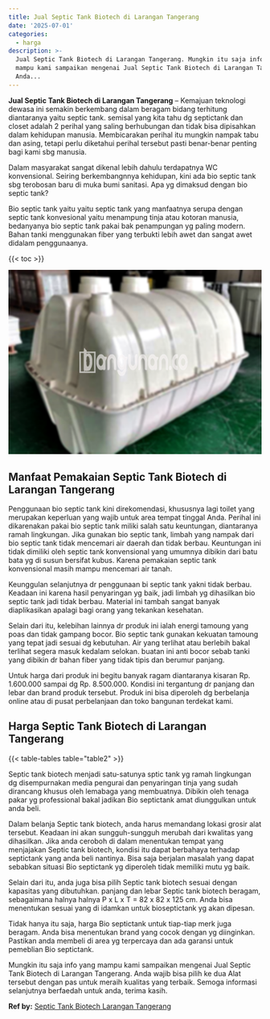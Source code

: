 ```yaml
---
title: Jual Septic Tank Biotech di Larangan Tangerang
date: '2025-07-01'
categories:
  - harga
description: >-
  Jual Septic Tank Biotech di Larangan Tangerang. Mungkin itu saja info yang
  mampu kami sampaikan mengenai Jual Septic Tank Biotech di Larangan Tangerang.
  Anda...
---
```


**Jual Septic Tank Biotech di Larangan Tangerang** – Kemajuan teknologi dewasa ini semakin berkembang dalam beragam bidang terhitung diantaranya yaitu septic tank. semisal yang kita tahu dg septictank dan closet adalah 2 perihal yang saling berhubungan dan tidak bisa dipisahkan dalam kehidupan manusia. Membicarakan perihal itu mungkin nampak tabu dan asing, tetapi perlu diketahui perihal tersebut pasti benar-benar penting bagi kami sbg manusia.

Dalam masyarakat sangat dikenal lebih dahulu terdapatnya WC konvensional. Seiring berkembangnnya kehidupan, kini ada bio septic tank sbg terobosan baru di muka bumi sanitasi. Apa yg dimaksud dengan bio septic tank?

Bio septic tank yaitu yaitu septic tank yang manfaatnya serupa dengan septic tank konvesional yaitu menampung tinja atau kotoran manusia, bedanyanya bio septic tank pakai bak penampungan yg paling modern. Bahan tanki menggunakan fiber yang terbukti lebih awet dan sangat awet didalam penggunaanya.

{{< toc >}}

![Jual Septic Tank Biotech di Larangan Tangerang](/images/jual-bio-septictank-26.png)

## Manfaat Pemakaian Septic Tank Biotech di Larangan Tangerang

Penggunaan bio septic tank kini direkomendasi, khususnya lagi toilet yang merupakan keperluan yang wajib untuk area tempat tinggal Anda. Perihal ini dikarenakan pakai bio septic tank miliki salah satu keuntungan, diantaranya ramah lingkungan. Jika gunakan bio septic tank, limbah yang nampak dari bio septic tank tidak mencemari air daerah dan tidak berbau. Keuntungan ini tidak dimiliki oleh septic tank konvensional yang umumnya dibikin dari batu bata yg di susun bersifat kubus. Karena pemakaian septic tank konvensional masih mampu mencemari air tanah.

Keunggulan selanjutnya dr penggunaan bi septic tank yakni tidak berbau. Keadaan ini karena hasil penyaringan yg baik, jadi limbah yg dihasilkan bio septic tank jadi tidak berbau. Material ini tambah sangat banyak diaplikasikan apalagi bagi orang yang tekankan kesehatan.

Selain dari itu, kelebihan lainnya dr produk ini ialah energi tamoung yang poas dan tidak gampang bocor. Bio septic tank gunakan kekuatan tamoung yang tepat jadi sesuai dg kebutuhan. Air yang terlihat atau berlebih bakal terlihat segera masuk kedalam selokan. buatan ini anti bocor sebab tanki yang dibikin dr bahan fiber yang tidak tipis dan berumur panjang.

Untuk harga dari produk ini begitu banyak ragam diantaranya kisaran Rp. 1.600.000 sampai dg Rp. 8.500.000. Kondisi ini tergantung dr panjang dan lebar dan brand produk tersebut. Produk ini bisa diperoleh dg berbelanja online atau di pusat perbelanjaan dan toko bangunan terdekat kami.

## Harga Septic Tank Biotech di Larangan Tangerang

{{< table-tables table="table2" >}}

Septic tank biotech menjadi satu-satunya sptic tank yg ramah lingkungan dg disempurnakan media pengurai dan penyaringan tinja yang sudah dirancang khusus oleh lemabaga yang membuatnya. Dibikin oleh tenaga pakar yg professional bakal jadikan Bio septictank amat diunggulkan untuk anda beli.

Dalam belanja Septic tank biotech, anda harus memandang lokasi grosir alat tersebut. Keadaan ini akan sungguh-sungguh merubah dari kwalitas yang dihasilkan. Jika anda ceroboh di dalam menentukan tempat yang menjajakan Septic tank biotech, kondisi itu dapat berbahaya terhadap septictank yang anda beli nantinya. Bisa saja berjalan masalah yang dapat sebabkan situasi Bio septictank yg diperoleh tidak memiliki mutu yg baik.

Selain dari itu, anda juga bisa pilih Septic tank biotech sesuai dengan kapasitas yang dibutuhkan. panjang dan lebar Septic tank biotech beragam, sebagaimana halnya halnya P x L x T = 82 x 82 x 125 cm. Anda bisa menentukan sesuai yang di idamkan untuk bioseptictank yg akan dipesan.

Tidak hanya itu saja, harga Bio septictank untuk tiap-tiap merk juga beragam. Anda bisa menentukan brand yang cocok dengan yg diinginkan. Pastikan anda membeli di area yg terpercaya dan ada garansi untuk pemeblian Bio septictank.

Mungkin itu saja info yang mampu kami sampaikan mengenai Jual Septic Tank Biotech di Larangan Tangerang. Anda wajib bisa pilih ke dua Alat tersebut dengan pas untuk meraih kualitas yang terbaik. Semoga informasi selanjutnya berfaedah untuk anda, terima kasih.

**Ref by:** [Septic Tank Biotech Larangan Tangerang](https://id.wikipedia.org/wiki/Septic)
